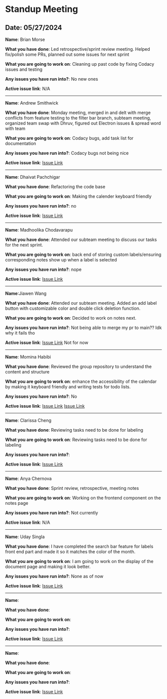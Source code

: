 # Standup Meeting

## Date: 05/27/2024

**Name**: Brian Morse

**What you have done**: Led retrospective/sprint review meeting. Helped fix/polish some PRs, planned out some issues for next sprint

**What you are going to work on**: Cleaning up past code by fixing Codacy issues and testing

**Any issues you have run into?**: No new ones

**Active issue link**: N/A

___

**Name**: Andrew Smithwick

**What you have done**: Monday meeting, merged in and delt with merge conflicts from feature testing to the filter bar branch, subteam meeting, organized team swap with Dhruv, figured out Electron issues & spread word with team

**What you are going to work on**: Codacy bugs, add task list for documentation

**Any issues you have run into?**: Codacy bugs not being nice

**Active issue link**: [Issue Link](https://github.com/cse110-sp24-group2/cse110-sp24-group2/issues/44)

___

**Name**: Dhaivat Pachchigar	

**What you have done**: Refactoring the code base
	
**What you are going to work on**: Making the calender keyboard friendly	

**Any issues you have run into?**: no

**Active issue link**: [Issue Link]()

___

**Name**: Madhoolika Chodavarapu 

**What you have done**: Attended our subteam meeting to discuss our tasks for the next sprint. 

**What you are going to work on**: back end of storing custom labels/ensuring corresponding notes show up when a label is selected 

**Any issues you have run into?**: nope

**Active issue link**: [Issue Link](https://github.com/cse110-sp24-group2/cse110-sp24-group2/issues/56)

___

**Name**:Jiawen Wang

**What you have done**: Attended our subteam meeting. Added an add label button with customizable color and double click deletion function.

**What you are going to work on**: Decided to work on notes next. 

**Any issues you have run into?**:
Not being able to merge my pr to main?? Idk why it fails tho

**Active issue link**: [Issue Link]()
Not for now
___

**Name**: Momina Habibi

**What you have done**: Reviewed the group repository to understand the content and structure

**What you are going to work on**: enhance the accessibility of the calendar by making it keyboard friendly and writing tests for todo lists.

**Any issues you have run into?**: No

**Active issue link**: [Issue Link](https://github.com/cse110-sp24-group2/cse110-sp24-group2/issues/68)
 [Issue Link](https://github.com/cse110-sp24-group2/cse110-sp24-group2/issues/70)


___

**Name**: Clarissa Cheng

**What you have done**: Reviewing tasks need to be done for labeling

**What you are going to work on**: Reviewing tasks need to be done for labeling

**Any issues you have run into?**:

**Active issue link**: [Issue Link]()

___

**Name**: Anya Chernova

**What you have done**: Sprint review, retrospective, meeting notes

**What you are going to work on**: Working on the frontend component on the notes page 

**Any issues you have run into?**: Not currently

**Active issue link**: N/A
___

**Name**: Uday Singla

**What you have done**: I have completed the search bar feature for labels front end part and made it so it matches the color of the month.

**What you are going to work on**: I am going to work on the display of the document page and making it look better.

**Any issues you have run into?**: None as of now

**Active issue link**: [Issue Link]()

___

**Name**:

**What you have done**:

**What you are going to work on**:

**Any issues you have run into?**:

**Active issue link**: [Issue Link]()

___

**Name**:

**What you have done**:

**What you are going to work on**:

**Any issues you have run into?**:

**Active issue link**: [Issue Link]()





